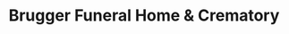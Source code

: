 ---
title: "Brugger Funeral Home & Crematory"
url: /erie/brugger-funeral-home-and-crematory/
shop: funeral directors
---